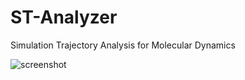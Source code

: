 ST-Analyzer
===========

Simulation Trajectory Analysis for Molecular Dynamics

![screenshot](http://people.eecs.ku.edu/~jjeong/images/STanalyzer/ST_Analyzer.png)
